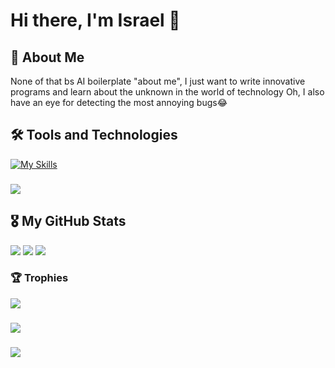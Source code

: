 
<h1 align="left">Hi there, I'm Israel 👋</h2>

## 🚀 About Me
None of that bs AI boilerplate "about me",
I just want to write innovative programs and learn about the unknown in the world of technology
Oh, I also have an eye for detecting the most annoying bugs😂 

## 🛠  Tools and Technologies

[![My Skills](https://skillicons.dev/icons?i=c,figma,react,vue,html,css,nodejs,docker,js,nextjs,selenium,r,regex,tailwind,vercel,git,pycharm,vue,flask&perline=20)](https://skillicons.dev)

###
<div align="left">
  <img src="https://github-readme-activity-graph.vercel.app/graph?username=ashutosh00710&theme=github-compact&custom_title=Oluwayemi's%20Contributions%20%20&hide_border=false)](https://github.com/israelsgit/github-readme-activity-graph" />
</div>

## 🎖  My GitHub Stats
<div align="left">
  <img src="https://github-readme-stats.vercel.app/api?username=israelsgit&theme=gotham&show_icons=true&hide_border=false&count_private=true"  />
  <img src="https://github-readme-streak-stats.herokuapp.com/?user=israelsgit&theme=gotham&hide_border=false"  />
  <img src="https://github-readme-stats.vercel.app/api/top-langs/?username=israelsgit&theme=gotham&show_icons=true&hide_border=false&layout=compact"  />
</div>

###

###  🏆 Trophies
<div align="left">
  <img src="https://github-trophies.vercel.app/?username=israelsgit&theme=juicyfresh&no-frame=false&no-bg=false&margin-w=4" />
</div>

###

<div align="left">
  <img src="https://github-readme-quotes-bay.vercel.app/quote?theme=merko&animation=grow_out_in" />
</div>

###
<div align="left">
  <img src="https://visitcount.itsvg.in/api?id=israelsgit&icon=8&color=0)](https://visitcount.itsvg.in" />
</div>



<br clear="both">

###

